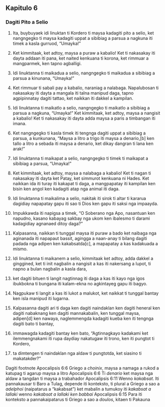 Kapitulo 6
----------

### Dagiti Pito a Selio

1. Ita, buybuyaek idi linuktan ti Kordero ti maysa kadagiti pito a selio, ket nangngegko ti maysa kadagiti uppat a sibibiag a parsua a nagkuna iti timek a kasla gurruod, “Umayka!”
2. Ket kimmitaak, ket adtoy, maysa a puraw a kabalio! Ket ti nakasakay iti dayta addaan iti pana, ket naited kenkuana ti korona, ket rimmuar a mangparmek, ken tapno agballigi.

3. Idi linuktanna ti maikadua a selio, nangngegko ti maikadua a sibibiag a parsua a kinunana, “Umayka!”
4. Ket rimmuar ti sabali pay a kabalio, naraniag a nalabaga. Napalubosan ti nakasakay iti dayta a mangala iti talna manipud daga, tapno agpipinnatay dagiti tattao, ket naikkan iti dakkel a kampilan.

5. Idi linuktanna ti maikatlo a selio, nangngegko ti maikatlo a sibibiag a parsua a nagkuna, “Umayka!” Ket kimmitaak, ket adtoy, maysa a nangisit a kabalio! Ket ti nakasakay iti dayta adda maysa a paris a timbangan iti imana.
6. Ket nangngegko ti kasla timek iti tengnga dagiti uppat a sibibiag a parsua, a kunkunana, “Maysa a litro a trigo iti maysa a denario,[b] ken tallo a litro a sebada iti maysa a denario, ket dikay dangran ti lana ken arak!”

7. Idi linuktanna ti maikapat a selio, nangngegko ti timek ti maikapat a sibibiag a parsua, “Umayka!”
8. Ket kimmitaak, ket adtoy, maysa a nalabaga a kabalio! Ket ti nagan ti nakasakay iti dayta ket Patay, ket simmurot kenkuana ni Hades. Ket naikkan ida iti turay iti kakapat ti daga, a mangpapatay iti kampilan ken bisin ken angol ken kadagiti atap nga animal iti daga.

9. Idi linuktanna ti maikalima a selio, nakitak iti sirok ti altar ti kararua dagidiay napapatay gapu iti sao ti Dios ken gapu iti saksi nga impaayda.
10. Impukkawda iti napigsa a timek, “O Soberano nga Apo, nasantuan ken napudno, kasano kabayag sakbay nga ukom ken ibalesmo ti darami kadagidiay agnanaed ditoy daga?”
11. Kalpasanna, naikkan ti tunggal maysa iti puraw a bado ket naibaga nga aginanada iti napapaut bassit, agingga a naan-anay ti bilang dagiti padada nga adipen ken kakabsatda[c], a mapapatay a kas kadakuada a mismo.

12. Idi linuktanna ti maikanem a selio, kimmitaak ket adtoy, adda dakkel a ginggined, ket ti init nagbalin a nangisit a kas iti nakersang a lupot, ti napno a bulan nagbalin a kasla dara,
13. ket dagiti bituen ti langit nagtinnag iti daga a kas iti kayo nga igos ibukbokna ti bungana iti kalam-ekna no agkintayeg gapu iti bagyo.
14. Nagpukaw ti langit a kas iti lukot a malukot, ket naikkat ti tunggal bantay ken isla manipud iti lugarna.
15. Kalpasanna dagiti ari ti daga ken dagiti naindaklan ken dagiti heneral ken dagiti nabaknang ken dagiti mannakabalin, ken tunggal maysa, adipen[d] ken nawaya, naglemmengda kadagiti kueba ken iti tengnga dagiti bato ti bantay,
16. immawagda kadagiti bantay ken bato, “Agtinnagkayo kadakami ket ilemmengnakami iti rupa daydiay nakatugaw iti trono, ken iti pungtot ti Kordero,
17. ta dimtengen ti naindaklan nga aldaw ti pungtotda, ket siasino ti makatakder?”

Dagiti footnote
Apocalipsis 6:6 Griego a *choinix*, maysa a namaga a rukod a katupag ti agarup maysa a litro
Apocalipsis 6:6 Ti *denario* ket maysa nga aldaw a tangdan ti maysa a trabahador
Apocalipsis 6:11 Wenno *kakabsat*. Iti pannakausar ti Baro a Tulag, depende iti konteksto, ti plural a Griego a sao a *adelphoi* (naipatarus a “kakabsat”) ket mabalin a tumukoy iti *kakabsat a lallaki* wenno *kakabsat a lallaki ken babbai*
Apocalipsis 6:15 Para iti konteksto a pannakaipatarus ti Griego a sao a *doulos*, kitaen ti Pakauna